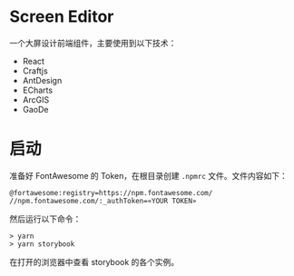 # Screen Editor

一个大屏设计前端组件，主要使用到以下技术：

* React
* Craftjs
* AntDesign
* ECharts
* ArcGIS
* GaoDe

# 启动
准备好 FontAwesome 的 Token，在根目录创建 `.npmrc` 文件。文件内容如下：
```
@fortawesome:registry=https://npm.fontawesome.com/
//npm.fontawesome.com/:_authToken=«YOUR TOKEN»
```
然后运行以下命令：
```
> yarn
> yarn storybook
```
在打开的浏览器中查看 storybook 的各个实例。